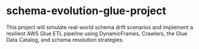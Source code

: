 # schema-evolution-glue-project
This project will simulate real-world schema drift scenarios and implement a resilient AWS Glue ETL pipeline using DynamicFrames, Crawlers, the Glue Data Catalog, and schema resolution strategies.
